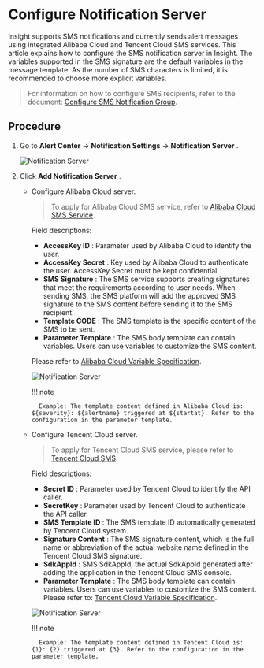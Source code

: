 # Configure Notification Server

Insight supports SMS notifications and currently sends alert messages using integrated Alibaba Cloud and Tencent Cloud SMS services. This article explains how to configure the SMS notification server in Insight. The variables supported in the SMS signature are the default variables in the message template. As the number of SMS characters is limited, it is recommended to choose more explicit variables.

> For information on how to configure SMS recipients, refer to the document: [Configure SMS Notification Group](../../alert-center/message.md).

## Procedure

1. Go to __Alert Center__ -> __Notification Settings__ -> __Notification Server__ .

    ![Notification Server](https://docs.daocloud.io/daocloud-docs-images/docs/en/docs/insight/images/sms01.png)

2. Click __Add Notification Server__ .

    - Configure Alibaba Cloud server.

        > To apply for Alibaba Cloud SMS service, refer to [Alibaba Cloud SMS Service](https://help.aliyun.com/document_detail/108062.html?spm=a2c4g.57535.0.0.2cec637ffna8ye).

        Field descriptions:

        - __AccessKey ID__ : Parameter used by Alibaba Cloud to identify the user.
        - __AccessKey Secret__ : Key used by Alibaba Cloud to authenticate the user. AccessKey Secret must be kept confidential.
        - __SMS Signature__ : The SMS service supports creating signatures that meet the requirements according to user needs. When sending SMS, the SMS platform will add the approved SMS signature to the SMS content before sending it to the SMS recipient.
        - __Template CODE__ : The SMS template is the specific content of the SMS to be sent.
        - __Parameter Template__ : The SMS body template can contain variables. Users can use variables to customize the SMS content.

        Please refer to [Alibaba Cloud Variable Specification](https://help.aliyun.com/document_detail/463270.html).

        ![Notification Server](https://docs.daocloud.io/daocloud-docs-images/docs/en/docs/insight/images/sms02.png)

        !!! note

            Example: The template content defined in Alibaba Cloud is: ${severity}: ${alertname} triggered at ${startat}. Refer to the configuration in the parameter template.

    - Configure Tencent Cloud server.

        > To apply for Tencent Cloud SMS service, please refer to [Tencent Cloud SMS](https://cloud.tencent.com/document/product/382/37794).

        Field descriptions:

        - __Secret ID__ : Parameter used by Tencent Cloud to identify the API caller.
        - __SecretKey__ : Parameter used by Tencent Cloud to authenticate the API caller.
        - __SMS Template ID__ : The SMS template ID automatically generated by Tencent Cloud system.
        - __Signature Content__ : The SMS signature content, which is the full name or abbreviation of the actual website name defined in the Tencent Cloud SMS signature.
        - __SdkAppId__ : SMS SdkAppId, the actual SdkAppId generated after adding the application in the Tencent Cloud SMS console.
        - __Parameter Template__ : The SMS body template can contain variables. Users can use variables to customize the SMS content. Please refer to: [Tencent Cloud Variable Specification](https://cloud.tencent.com/document/product/382/39023#.E5.8F.98.E9.87.8F.E8.A7.84.E8.8C.83.3Ca-id.3D.22variable.22.3E.3C.2Fa.3E).

        ![Notification Server](https://docs.daocloud.io/daocloud-docs-images/docs/en/docs/insight/images/sms03.png)

        !!! note

            Example: The template content defined in Tencent Cloud is: {1}: {2} triggered at {3}. Refer to the configuration in the parameter template.
